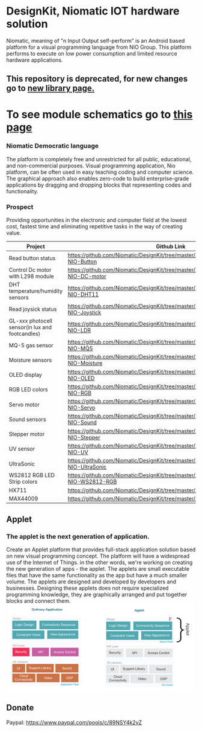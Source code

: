 # DesignKit, Niomatic IOT hardware solution
Niomatic, meaning of "n Input Output self-perform" is an Android based platform for a visual programming language from NIO Group. This platform performs to execute on low power consumption and limited resource hardware applications.

## This repository is deprecated, for new changes go to [new library page.](https://github.com/Niomatic/Niomatic-NitoKIt-Arduino-Library)
To see module schematics go to [this page](https://github.com/Niomatic/DesignKit/tree/design-stage/NIOKit%20module%20schematics)
=======

### Niomatic Democratic language

The platform is completely free and unrestricted for all public, educational, and non-commercial purposes. Visual programming application, Nio platform, can be often used in easy teaching coding and computer science. The graphical approach also enables zero-code to build enterprise-grade applications by dragging and dropping blocks that representing codes and functionality.

### Prospect

Providing opportunities in the electronic and computer field at the lowest cost, fastest time and eliminating repetitive tasks in the way of creating value.

| Project | Github Link |
| ------ | ------ |
| Read button status | https://github.com/Niomatic/DesignKit/tree/master/Arduino%20Codes/ESP8266-NIO-Button |
| Control Dc motor with L298 module | https://github.com/Niomatic/DesignKit/tree/master/Arduino%20Codes/ESP8266-NIO-DC-motor |
| DHT temperature/humidity sensors | https://github.com/Niomatic/DesignKit/tree/master/Arduino%20Codes/ESP8266-NIO-DHT11 |
| Read joysick status | https://github.com/Niomatic/DesignKit/tree/master/Arduino%20Codes/ESP8266-NIO-Joystick |
| GL-xxx photocell sensor(in lux and footcandles) | https://github.com/Niomatic/DesignKit/tree/master/Arduino%20Codes/ESP8266-NIO-LDR |
| MQ-5 gas sensor | https://github.com/Niomatic/DesignKit/tree/master/Arduino%20Codes/ESP8266-NIO-MQ5 |
| Moisture sensors | https://github.com/Niomatic/DesignKit/tree/master/Arduino%20Codes/ESP8266-NIO-Moisture |
| OLED display | https://github.com/Niomatic/DesignKit/tree/master/Arduino%20Codes/ESP8266-NIO-OLED |
| RGB LED colors | https://github.com/Niomatic/DesignKit/tree/master/Arduino%20Codes/ESP8266-NIO-RGB |
| Servo motor | https://github.com/Niomatic/DesignKit/tree/master/Arduino%20Codes/ESP8266-NIO-Servo |
| Sound sensors | https://github.com/Niomatic/DesignKit/tree/master/Arduino%20Codes/ESP8266-NIO-Sound |
| Stepper motor | https://github.com/Niomatic/DesignKit/tree/master/Arduino%20Codes/ESP8266-NIO-Stepper |
| UV sensor | https://github.com/Niomatic/DesignKit/tree/master/Arduino%20Codes/ESP8266-NIO-UV |
| UltraSonic | https://github.com/Niomatic/DesignKit/tree/master/Arduino%20Codes/ESP8266-NIO-UltraSonic |
| WS2812 RGB LED Strip colors | https://github.com/Niomatic/DesignKit/tree/master/Arduino%20Codes/ESP8266-NIO-WS2812-RGB |
| HX711 | https://github.com/Niomatic/DesignKit/tree/master/Arduino%20Codes/HX711 |
| MAX44009 | https://github.com/Niomatic/DesignKit/tree/master/Arduino%20Codes/MAX44009 |

## Applet

### The applet is the next generation of application.

Create an Applet platform that provides full-stack application solution based on new visual programming concept. The platform will have a widespread use of the Internet of Things. in the other words, we're working on creating the new generation of apps - the applet.
The applets are small executable files that have the same functionality as the app but have a much smaller volume.
The applets are designed and developed by developers and businesses. Designing these applets does not require specialized programming knowledge, they are graphically arranged and put together blocks and connect them.
![Applet VS Application](https://raw.githubusercontent.com/Niomatic/DesignKit/master/Images/appletvsapplication.png?raw=true)

## Donate
Paypal: https://www.paypal.com/pools/c/89NSY4k2vZ
